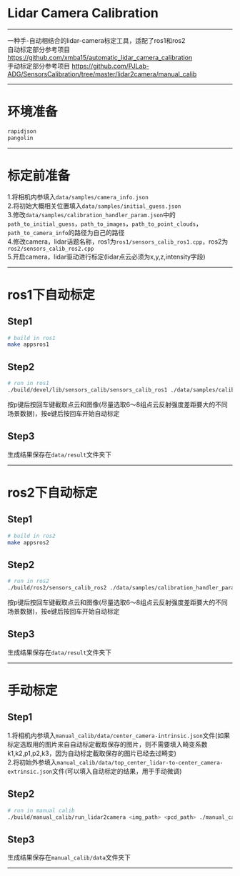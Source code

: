 # Lidar Camera Calibration
***
一种手-自动相结合的lidar-camera标定工具，适配了ros1和ros2  
自动标定部分参考项目 https://github.com/xmba15/automatic_lidar_camera_calibration  
手动标定部分参考项目 https://github.com/PJLab-ADG/SensorsCalibration/tree/master/lidar2camera/manual_calib
***
# 环境准备
```bash
rapidjson
pangolin
```
***
# 标定前准备
1.将相机内参填入`data/samples/camera_info.json`  
2.将初始大概相关位置填入`data/samples/initial_guess.json`  
3.修改`data/samples/calibration_handler_param.json`中的`path_to_initial_guess`，`path_to_images`，`path_to_point_clouds`，`path_to_camera_info`的路径为自己的路径  
4.修改camera，lidar话题名称，ros1为`ros1/sensors_calib_ros1.cpp`，ros2为`ros2/sensors_calib_ros2.cpp`  
5.开启camera，lidar驱动进行标定(lidar点云必须为x,y,z,intensity字段) 
***
# ros1下自动标定 
## Step1
```bash
# build in ros1
make appsros1
```
## Step2
```bash
# run in ros1
./build/devel/lib/sensors_calib/sensors_calib_ros1 ./data/samples/calibration_handler_param.json
```
按p键后按回车键截取点云和图像(尽量选取6～8组点云反射强度差距要大的不同场景数据)，按e键后按回车开始自动标定
## Step3
生成结果保存在`data/result`文件夹下
***
# ros2下自动标定
## Step1
```bash
# build in ros2
make appsros2
```
## Step2
```bash
# run in ros2
./build/ros2/sensors_calib_ros2 ./data/samples/calibration_handler_param.json
```
按p键后按回车键截取点云和图像(尽量选取6～8组点云反射强度差距要大的不同场景数据)，按e键后按回车开始自动标定
## Step3
生成结果保存在`data/result`文件夹下
***
# 手动标定
## Step1 
1.将相机内参填入`manual_calib/data/center_camera-intrinsic.json`文件(如果标定选取用的图片来自自动标定截取保存的图片，则不需要填入畸变系数k1,k2,p1,p2,k3，因为自动标定截取保存的图片已经去过畸变)  
2.将初始外参填入`manual_calib/data/top_center_lidar-to-center_camera-extrinsic.json`文件(可以填入自动标定的结果，用于手动微调)
## Step2
```bash
# run in manual calib
./build/manual_calib/run_lidar2camera <img_path> <pcd_path> ./manual_calib/data/center_camera-intrinsic.json ./manual_calib/data/top_center_lidar-to-center_camera-extrinsic.json
```
## Step3
生成结果保存在`manual_calib/data`文件夹下
***

